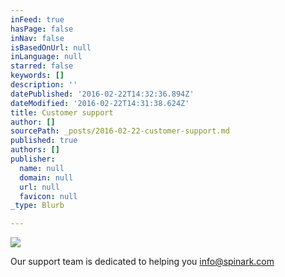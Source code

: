```yaml
---
inFeed: true
hasPage: false
inNav: false
isBasedOnUrl: null
inLanguage: null
starred: false
keywords: []
description: ''
datePublished: '2016-02-22T14:32:36.894Z'
dateModified: '2016-02-22T14:31:38.624Z'
title: Customer support
author: []
sourcePath: _posts/2016-02-22-customer-support.md
published: true
authors: []
publisher:
  name: null
  domain: null
  url: null
  favicon: null
_type: Blurb

---
```

![](https://the-grid-user-content.s3-us-west-2.amazonaws.com/f2ba4dd0-72a1-4d4d-ac49-effc698e446e.png)

Our support team is dedicated to helping you info@spinark.com